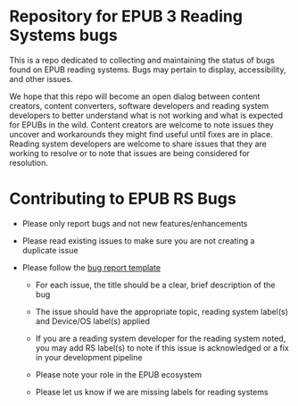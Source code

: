 
# Repository for EPUB 3 Reading Systems bugs

This is a repo dedicated to collecting and maintaining the status of bugs found on EPUB reading systems. Bugs may pertain to display, accessibility, and other issues.

We hope that this repo will become an open dialog between content creators, content converters, software developers and reading system developers to better understand what is not working and what is expected for EPUBs in the wild. Content creators are welcome to note issues they uncover and workarounds they might find useful until fixes are in place. Reading system developers are welcome to share issues that they are working to resolve or to note that issues are being considered for resolution. 

# Contributing to EPUB RS Bugs
* Please only report bugs and not new features/enhancements
* Please read existing issues to make sure you are not creating a duplicate issue
* Please follow the [bug report template](https://github.com/w3c/epub-rs-bugs/blob/master/bug-report-template.md) 

  * For each issue, the title should be a clear, brief description of the bug

  * The issue should have the appropriate topic, reading system label(s) and Device/OS label(s) applied
  
  * If you are a reading system developer for the reading system noted, you may add RS label(s) to note if this issue is acknowledged or a fix in your development pipeline
  
  * Please note your role in the EPUB ecosystem

  * Please let us know if we are missing labels for reading systems
